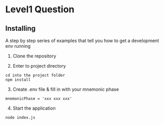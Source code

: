 # Level1 Question

## Installing

A step by step series of examples that tell you how to get a development env running

1. Clone the repository 


2. Enter to project directory

```
cd into the project folder
npm install
```


3. Create .env file & fill in with your mnemonic phase
```
mnemonicPhase = 'xxx xxx xxx'
```

4. Start the application

```
node index.js
```
